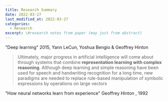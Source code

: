 ```yaml
---
title: Research Summary
date: 2022-03-27
last_modified_at: 2022-03-27
categories:
  - Research
excerpt: \#research notes from paper (may just from abstract)
---
```


"Deep learning" 2015, Yann LeCun, Yoshua Bengio & Geoffrey Hinton

> Ultimately, major progress in artificial intelligence will come about
through systems that combine **representation learning with complex
reasoning**. Although deep learning and simple reasoning have been
used for speech and handwriting recognition for a long time, new
paradigms are needed to replace rule-based manipulation of symbolic
expressions by operations on large vectors


"How neural networks learn from experience"  Geoffrey Hinton , 1992
